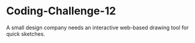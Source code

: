 # Coding-Challenge-12
A small design company needs an interactive web-based drawing tool for quick sketches. 